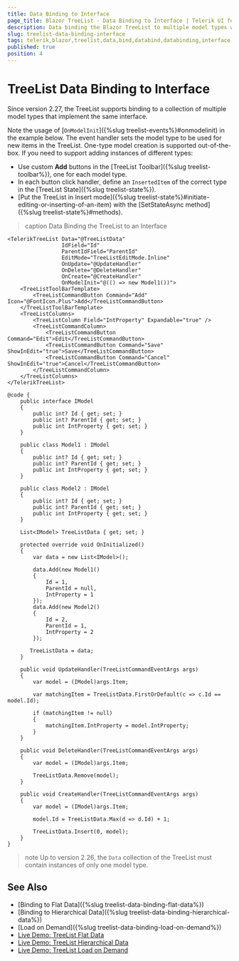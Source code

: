 ```yaml
---
title: Data Binding to Interface
page_title: Blazor TreeList - Data Binding to Interface | Telerik UI for Blazor
description: Data binding the Blazor TreeList to multiple model types with the same interface.
slug: treelist-data-binding-interface
tags: telerik,blazor,treelist,data,bind,databind,databinding,interface
published: true
position: 4
---
```


# TreeList Data Binding to Interface

Since version 2.27, the TreeList supports binding to a collection of multiple model types that implement the same interface.

Note the usage of [`OnModelInit`]({%slug treelist-events%}#onmodelinit) in the example below. The event handler sets the model type to be used for new items in the TreeList. One-type model creation is supported out-of-the-box. If you need to support adding instances of different types:

* Use custom **Add** buttons in the [TreeList Toolbar]({%slug treelist-toolbar%}), one for each model type.
* In each button click handler, define an `InsertedItem` of the correct type in the [TreeList State]({%slug treelist-state%}).
* [Put the TreeList in Insert mode]({%slug treelist-state%}#initiate-editing-or-inserting-of-an-item) with the [SetStateAsync method]({%slug treelist-state%}#methods).

>caption Data Binding the TreeList to an Interface

````CSHTML
<TelerikTreeList Data="@TreeListData"
                 IdField="Id"
                 ParentIdField="ParentId"
                 EditMode="TreeListEditMode.Inline"
                 OnUpdate="@UpdateHandler"
                 OnDelete="@DeleteHandler"
                 OnCreate="@CreateHandler"
                 OnModelInit="@(() => new Model1())">
    <TreeListToolBarTemplate>
        <TreeListCommandButton Command="Add" Icon="@FontIcon.Plus">Add</TreeListCommandButton>
    </TreeListToolBarTemplate>
    <TreeListColumns>
        <TreeListColumn Field="IntProperty" Expandable="true" />
        <TreeListCommandColumn>
            <TreeListCommandButton Command="Edit">Edit</TreeListCommandButton>
            <TreeListCommandButton Command="Save" ShowInEdit="true">Save</TreeListCommandButton>
            <TreeListCommandButton Command="Cancel" ShowInEdit="true">Cancel</TreeListCommandButton>
        </TreeListCommandColumn>
    </TreeListColumns>
</TelerikTreeList>

@code {
    public interface IModel
    {
        public int? Id { get; set; }
        public int? ParentId { get; set; }
        public int IntProperty { get; set; }
    }

    public class Model1 : IModel
    {
        public int? Id { get; set; }
        public int? ParentId { get; set; }
        public int IntProperty { get; set; }
    }

    public class Model2 : IModel
    {
        public int? Id { get; set; }
        public int? ParentId { get; set; }
        public int IntProperty { get; set; }
    }

    List<IModel> TreeListData { get; set; }

    protected override void OnInitialized()
    {
        var data = new List<IModel>();

        data.Add(new Model1()
        {
            Id = 1,
            ParentId = null,
            IntProperty = 1
        });
        data.Add(new Model2()
        {
            Id = 2,
            ParentId = 1,
            IntProperty = 2
        });

       TreeListData = data;
    }

    public void UpdateHandler(TreeListCommandEventArgs args)
    {
        var model = (IModel)args.Item;

        var matchingItem = TreeListData.FirstOrDefault(c => c.Id == model.Id);

        if (matchingItem != null)
        {
            matchingItem.IntProperty = model.IntProperty;
        }
    }

    public void DeleteHandler(TreeListCommandEventArgs args)
    {
        var model = (IModel)args.Item;

        TreeListData.Remove(model);
    }

    public void CreateHandler(TreeListCommandEventArgs args)
    {
        var model = (IModel)args.Item;

        model.Id = TreeListData.Max(d => d.Id) + 1;

        TreeListData.Insert(0, model);
    }
}
````

>note Up to version 2.26, the `Data` collection of the TreeList must contain instances of only one model type.


## See Also

  * [Binding to Flat Data]({%slug treelist-data-binding-flat-data%})
  * [Binding to Hierarchical Data]({%slug treelist-data-binding-hierarchical-data%})
  * [Load on Demand]({%slug treelist-data-binding-load-on-demand%})
  * [Live Demo: TreeList Flat Data](https://demos.telerik.com/blazor-ui/treelist/binding-flat-data)
  * [Live Demo: TreeList Hierarchical Data](https://demos.telerik.com/blazor-ui/treelist/binding-hierarchical-data)
  * [Live Demo: TreeList Load on Demand](https://demos.telerik.com/blazor-ui/treelist/load-on-demand)
